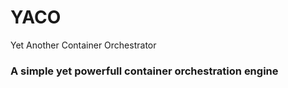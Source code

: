 # YACO
Yet Another Container Orchestrator

### A simple yet powerfull container orchestration engine
